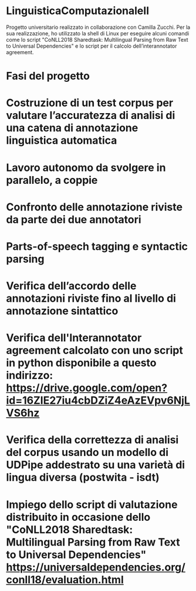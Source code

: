 # LinguisticaComputazionaleII
Progetto universitario realizzato in collaborazione con Camilla Zucchi. Per la sua realizzazione, ho utilizzato la shell di Linux per eseguire alcuni comandi come lo script "CoNLL2018 Sharedtask: Multilingual Parsing from Raw Text to Universal Dependencies" e lo script per il calcolo dell’interannotator agreement.

# Fasi del progetto
# Costruzione di un test corpus per valutare l’accuratezza di analisi di una catena di annotazione linguistica automatica
# Lavoro autonomo da svolgere in parallelo, a coppie
# Confronto delle annotazione riviste da parte dei due annotatori
# Parts-of-speech tagging e syntactic parsing
# Verifica dell’accordo delle annotazioni riviste fino al livello di annotazione sintattico
# Verifica dell'Interannotator agreement calcolato con uno script in python disponibile a questo indirizzo: https://drive.google.com/open?id=16ZIE27iu4cbDZiZ4eAzEVpv6NjLVS6hz
# Verifica della correttezza di analisi del corpus usando un modello di UDPipe addestrato su una varietà di lingua diversa (postwita - isdt)
# Impiego dello script di valutazione distribuito in occasione dello "CoNLL2018 Sharedtask: Multilingual Parsing from Raw Text to Universal Dependencies" https://universaldependencies.org/conll18/evaluation.html


